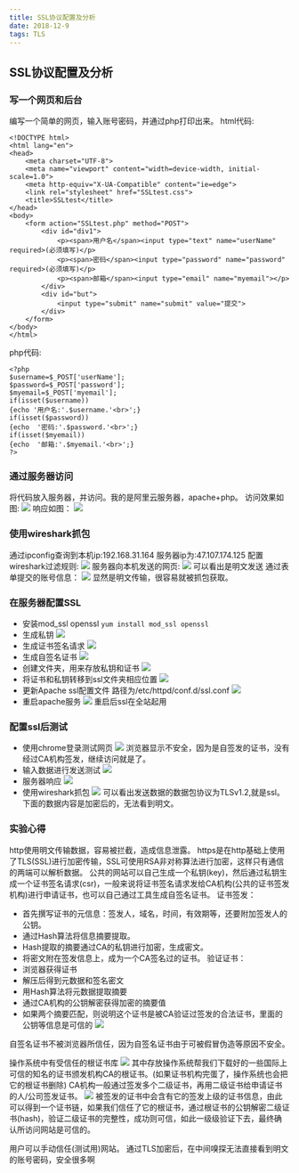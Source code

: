 ```yaml
---
title: SSL协议配置及分析
date: 2018-12-9
tags: TLS
---
```

## SSL协议配置及分析

### 写一个网页和后台
编写一个简单的网页，输入账号密码，并通过php打印出来。
html代码:
```
<!DOCTYPE html>
<html lang="en">
<head>
    <meta charset="UTF-8">
    <meta name="viewport" content="width=device-width, initial-scale=1.0">
    <meta http-equiv="X-UA-Compatible" content="ie=edge">
    <link rel="stylesheet" href="SSLtest.css">
    <title>SSLtest</title>
</head>
<body>
    <form action="SSLtest.php" method="POST">
        <div id="div1">
            <p><span>用户名</span><input type="text" name="userName" required>(必须填写)</p>
            <p><span>密码</span><input type="password" name="password" required>(必须填写)</p>
            <p><span>邮箱</span><input type="email" name="myemail"></p>
        </div>
        <div id="but">
            <input type="submit" name="submit" value="提交">
        </div>
    </form>
</body>
</html>
```
php代码:
```
<?php
$username=$_POST['userName'];
$password=$_POST['password'];
$myemail=$_POST['myemail'];
if(isset($username))
{echo '用户名:'.$username.'<br>';}
if(isset($password))
{echo  '密码:'.$password.'<br>';}
if(isset($myemail))
{echo  '邮箱:'.$myemail.'<br>';}
?>
```
### 通过服务器访问
将代码放入服务器，并访问。我的是阿里云服务器，apache+php。
访问效果如图:
![](/images/0063dFB6gy1fxuzbh9e1wj30ox0d93z6.jpg)
响应如图：
![](/images/0063dFB6gy1fxuzc7dpdwj30gn07uaag.jpg)
### 使用wireshark抓包
通过ipconfig查询到本机ip:192.168.31.164
服务器ip为:47.107.174.125
配置wireshark过滤规则:
![](/images/0063dFB6gy1fxv031rjnpj30eh00z741.jpg)
服务器向本机发送的网页:
![](/images/0063dFB6gy1fxv021fjhij31cf0obtb5.jpg)
可以看出是明文发送
通过表单提交的账号信息：
![](/images/0063dFB6gy1fxv05mj69zj317h0jdabs.jpg)
显然是明文传输，很容易就被抓包获取。
### 在服务器配置SSL
- 安装mod_ssl openssl
`yum install mod_ssl openssl`
- 生成私钥
![](/images/20181205151113.png)
- 生成证书签名请求
![](/images/20181205151311.png)
- 生成自签名证书
![](/images/20181205151436.png)
- 创建文件夹，用来存放私钥和证书
![](/images/20181205152524.png)
- 将证书和私钥转移到ssl文件夹相应位置
![](/images/20181205152533.png)
- 更新Apache ssl配置文件
路径为/etc/httpd/conf.d/ssl.conf
![](/images/20181205154702.png)
- 重启apache服务
![](/images/20181205153540.png)
重启后ssl在全站起用
### 配置ssl后测试
- 使用chrome登录测试网页
![](/images/20181205153514.png)
浏览器显示不安全，因为是自签发的证书，没有经过CA机构签发，继续访问就是了。
- 输入数据进行发送测试
![](/images/20181205154040.png)
- 服务器响应
![](/images/20181205154026.png)
- 使用wireshark抓包
![](/images/20181205154016.png)
可以看出发送数据的数据包协议为TLSv1.2,就是ssl。
下面的数据内容是加密后的，无法看到明文。
### 实验心得
http使用明文传输数据，容易被拦截，造成信息泄露。
https是在http基础上使用了TLS(SSL)进行加密传输，SSL可使用RSA非对称算法进行加密，这样只有通信的两端可以解析数据。
公共的网站可以自己生成一个私钥(key)，然后通过私钥生成一个证书签名请求(csr)，一般来说将证书签名请求发给CA机构(公共的证书签发机构)进行申请证书，也可以自己通过工具生成自签名证书。
证书签发：
- 首先撰写证书的元信息：签发人，域名，时间，有效期等，还要附加签发人的公钥。
- 通过Hash算法将信息摘要提取。
- Hash提取的摘要通过CA的私钥进行加密，生成密文。
- 将密文附在签发信息上，成为一个CA签名过的证书。
验证证书：
- 浏览器获得证书
- 解压后得到元数据和签名密文
- 用Hash算法将元数据提取摘要
- 通过CA机构的公钥解密获得加密的摘要值
- 如果两个摘要匹配，则说明这个证书是被CA验证过签发的合法证书，里面的公钥等信息是可信的
![](https://ws1.sinaimg.cn/large/0063dFB6gy1fyd12m725jj30m80gjgnm.jpg)

自签名证书不被浏览器所信任，因为自签名证书由于可被假冒伪造等原因不安全。

操作系统中有受信任的根证书库
![](https://ws1.sinaimg.cn/large/0063dFB6gy1fyd0r4zb3yj30lq0ffwik.jpg)
其中存放操作系统帮我们下载好的一些国际上可信的知名的证书颁发机构CA的根证书。(如果证书机构完蛋了，操作系统也会把它的根证书删除)
CA机构一般通过签发多个二级证书，再用二级证书给申请证书的人/公司签发证书。
![](https://ws1.sinaimg.cn/large/0063dFB6gy1fyd0vubvrtj30j80audhf.jpg)
被签发的证书中会含有它的签发上级的证书信息，由此可以得到一个证书链，如果我们信任了它的根证书，通过根证书的公钥解密二级证书(hash)，验证二级证书的完整性，成功则可信，如此一级级验证下去，最终确认所访问网站是可信的。

用户可以手动信任(测试用)网站。
通过TLS加密后，在中间嗅探无法直接看到明文的账号密码，安全很多啊